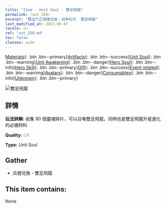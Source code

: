 ```yaml
---
title: "Item - Unit Soul - 雙足飛龍"
permalink: /unt_258/
excerpt: "魔法门之英雄无敌：战争纪元  雙足飛龍"
last_modified_at: 2021-06-07
locale: cn
ref: "unt_258.md"
toc: false
classes: wide
---
```

 [Materials](/ItemsCN/){: .btn .btn--primary}[Artifacts](/ItemsCN/Artifacts/){: .btn .btn--success}[Unit Soul](/ItemsCN/UnitSoul/){: .btn .btn--warning}[Unit Awakening](/ItemsCN/UnitAwakening/){: .btn .btn--danger}[Hero Soul](/ItemsCN/HeroSoul/){: .btn .btn--info}[Hero Skill](/ItemsCN/HeroSkill/){: .btn .btn--primary}[Gift](/ItemsCN/Gift/){: .btn .btn--success}[Event related](/ItemsCN/Events/){: .btn .btn--warning}[Avatars](/ItemsCN/Avatars/){: .btn .btn--danger}[Consumables](/ItemsCN/Consumables/){: .btn .btn--info}[Unknown](/ItemsCN/Unknown/){: .btn .btn--primary}

 ![雙足飛龍](/images/u/ti_feilong.jpg)

## 詳情
 **玩法詳解:** 收集 80 個靈魂碎片，可以召喚雙足飛龍，同時也是雙足飛龍升星進化的必備材料

 **Quality:** <span style="color: #DA70D6">OK</span>

 **Type:** Unit Soul

## Gather

*    兵營兌換 - 雙足飛龍 

## This item contains:

  None

